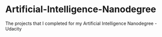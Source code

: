 # Artificial-Intelligence-Nanodegree
The projects that I completed for my Artificial Intelligence Nanodegree - Udacity
